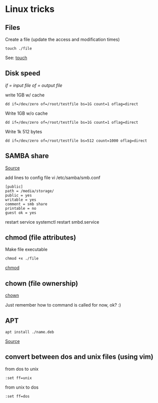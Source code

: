 Linux tricks
============

Files
-----

Create a file (update the access and modification times)

    touch ./file

See: [touch](https://ss64.com/bash/touch.html)


Disk speed
----------

*if = input file*
*of = output file*

write 1GB w/ cache

    dd if=/dev/zero of=/root/testfile bs=1G count=1 oflag=direct

Write 1GB w/o cache

    dd if=/dev/zero of=/root/testfile bs=1G count=1 oflag=direct

Write 1k 512 bytes

    dd if=/dev/zero of=/root/testfile bs=512 count=1000 oflag=direct

SAMBA share
-----------

[Source](http://archive.is/ZHuFF)

add lines to config file
    vi /etc/samba/smb.conf

    [public]
    path = /media/storage/ 
    public = yes
    writable = yes
    comment = smb share
    printable = no
    guest ok = yes

restart service
    systemctl restart smbd.service

chmod (file attributes)
-----------------------

Make file executable

    chmod +x ./file

[chmod](https://ss64.com/bash/chmod.html)

chown (file ownership)
----------------------

[chown](https://ss64.com/bash/chown.html)

Just remember how to command is called for now, ok? :)

APT
---

    apt install ./name.deb

[Source](http://archive.is/R3s7R)

convert between dos and unix files (using vim)
----------------------------------------------

from dos to unix

    :set ff=unix

from unix to dos

    :set ff=dos